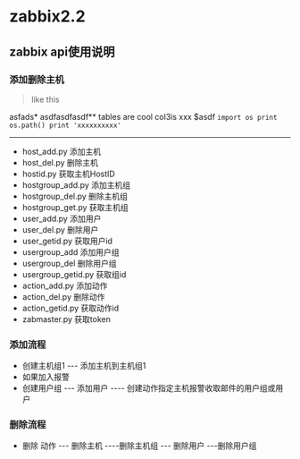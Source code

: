 # zabbix2.2
## zabbix api使用说明
### 添加删除主机
> like this

asfads* asdfasdfasdf**
tables are cool
col3is xxx $asdf
`import os
 print os.path()
 print 'xxxxxxxxxx'`
 ***
- host_add.py  添加主机
- host_del.py  删除主机
- hostid.py 获取主机HostID
- hostgroup_add.py 添加主机组
- hostgroup_del.py 删除主机组
- hostgroup_get.py 获取主机组
- user_add.py    添加用户
- user_del.py    删除用户
- user_getid.py  获取用户id
- usergroup_add       添加用户组
- usergroup_del	    删除用户组
- usergroup_getid.py  获取组id
- action_add.py    添加动作
- action_del.py    删除动作
- action_getid.py  获取动作id
- zabmaster.py 获取token

### 添加流程
- 创建主机组1 --- 添加主机到主机组1
- 如果加入报警
- 创建用户组 --- 添加用户 ---- 创建动作指定主机报警收取邮件的用户组或用户


### 删除流程
- 删除 动作 --- 删除主机 ----删除主机组 --- 删除用户 ---删除用户组


